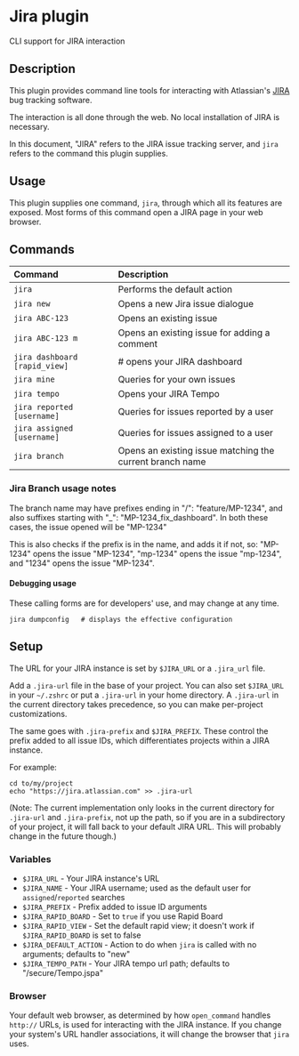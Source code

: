 # Jira plugin

CLI support for JIRA interaction

## Description

This plugin provides command line tools for interacting with Atlassian's
[JIRA](https://www.atlassian.com/software/jira) bug tracking software.

The interaction is all done through the web. No local installation of JIRA is
necessary.

In this document, "JIRA" refers to the JIRA issue tracking server, and `jira`
refers to the command this plugin supplies.

## Usage

This plugin supplies one command, `jira`, through which all its features are
exposed. Most forms of this command open a JIRA page in your web browser.

## Commands

| Command                       | Description                                              |
| :---------------------------- | :------------------------------------------------------- |
| `jira`                        | Performs the default action                              |
| `jira new`                    | Opens a new Jira issue dialogue                          |
| `jira ABC-123`                | Opens an existing issue                                  |
| `jira ABC-123 m`              | Opens an existing issue for adding a comment             |
| `jira dashboard [rapid_view]` | # opens your JIRA dashboard                              |
| `jira mine`                   | Queries for your own issues                              |
| `jira tempo`                  | Opens your JIRA Tempo                                    |
| `jira reported [username]`    | Queries for issues reported by a user                    |
| `jira assigned [username]`    | Queries for issues assigned to a user                    |
| `jira branch`                 | Opens an existing issue matching the current branch name |

### Jira Branch usage notes

The branch name may have prefixes ending in "/": "feature/MP-1234", and also
suffixes starting with "\_": "MP-1234_fix_dashboard". In both these cases, the
issue opened will be "MP-1234"

This is also checks if the prefix is in the name, and adds it if not, so:
"MP-1234" opens the issue "MP-1234", "mp-1234" opens the issue "mp-1234", and
"1234" opens the issue "MP-1234".

#### Debugging usage

These calling forms are for developers' use, and may change at any time.

```
jira dumpconfig   # displays the effective configuration
```

## Setup

The URL for your JIRA instance is set by `$JIRA_URL` or a `.jira_url` file.

Add a `.jira-url` file in the base of your project. You can also set `$JIRA_URL`
in your `~/.zshrc` or put a `.jira-url` in your home directory. A `.jira-url` in
the current directory takes precedence, so you can make per-project
customizations.

The same goes with `.jira-prefix` and `$JIRA_PREFIX`. These control the prefix
added to all issue IDs, which differentiates projects within a JIRA instance.

For example:

```
cd to/my/project
echo "https://jira.atlassian.com" >> .jira-url
```

(Note: The current implementation only looks in the current directory for
`.jira-url` and `.jira-prefix`, not up the path, so if you are in a subdirectory
of your project, it will fall back to your default JIRA URL. This will probably
change in the future though.)

### Variables

-   `$JIRA_URL` - Your JIRA instance's URL
-   `$JIRA_NAME` - Your JIRA username; used as the default user for
    `assigned`/`reported` searches
-   `$JIRA_PREFIX` - Prefix added to issue ID arguments
-   `$JIRA_RAPID_BOARD` - Set to `true` if you use Rapid Board
-   `$JIRA_RAPID_VIEW` - Set the default rapid view; it doesn't work if
    `$JIRA_RAPID_BOARD` is set to false
-   `$JIRA_DEFAULT_ACTION` - Action to do when `jira` is called with no
    arguments; defaults to "new"
-   `$JIRA_TEMPO_PATH` - Your JIRA tempo url path; defaults to
    "/secure/Tempo.jspa"

### Browser

Your default web browser, as determined by how `open_command` handles `http://`
URLs, is used for interacting with the JIRA instance. If you change your
system's URL handler associations, it will change the browser that `jira` uses.
